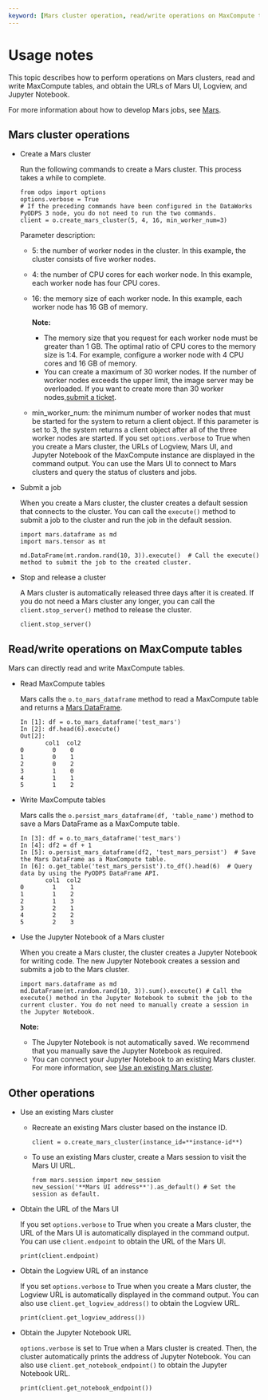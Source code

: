 ```yaml
---
keyword: [Mars cluster operation, read/write operations on MaxCompute tables]
---
```


# Usage notes

This topic describes how to perform operations on Mars clusters, read and write MaxCompute tables, and obtain the URLs of Mars UI, Logview, and Jupyter Notebook.

For more information about how to develop Mars jobs, see [Mars](https://pyodps.readthedocs.io/zh_CN/latest/mars.html).

## Mars cluster operations

-   Create a Mars cluster

    Run the following commands to create a Mars cluster. This process takes a while to complete.

    ```
    from odps import options
    options.verbose = True  
    # If the preceding commands have been configured in the DataWorks PyODPS 3 node, you do not need to run the two commands.
    client = o.create_mars_cluster(5, 4, 16, min_worker_num=3)
    ```

    Parameter description:

    -   5: the number of worker nodes in the cluster. In this example, the cluster consists of five worker nodes.
    -   4: the number of CPU cores for each worker node. In this example, each worker node has four CPU cores.
    -   16: the memory size of each worker node. In this example, each worker node has 16 GB of memory.

        **Note:**

        -   The memory size that you request for each worker node must be greater than 1 GB. The optimal ratio of CPU cores to the memory size is 1:4. For example, configure a worker node with 4 CPU cores and 16 GB of memory.
        -   You can create a maximum of 30 worker nodes. If the number of worker nodes exceeds the upper limit, the image server may be overloaded. If you want to create more than 30 worker nodes,[submit a ticket](https://workorder-intl.console.aliyun.com/).
    -   min\_worker\_num: the minimum number of worker nodes that must be started for the system to return a client object. If this parameter is set to 3, the system returns a client object after all of the three worker nodes are started.
    If you set `options.verbose` to True when you create a Mars cluster, the URLs of Logview, Mars UI, and Jupyter Notebook of the MaxCompute instance are displayed in the command output. You can use the Mars UI to connect to Mars clusters and query the status of clusters and jobs.

-   Submit a job

    When you create a Mars cluster, the cluster creates a default session that connects to the cluster. You can call the `execute()` method to submit a job to the cluster and run the job in the default session.

    ```
    import mars.dataframe as md
    import mars.tensor as mt
    
    md.DataFrame(mt.random.rand(10, 3)).execute()  # Call the execute() method to submit the job to the created cluster.
    ```

-   Stop and release a cluster

    A Mars cluster is automatically released three days after it is created. If you do not need a Mars cluster any longer, you can call the `client.stop_server()` method to release the cluster.

    ```
    client.stop_server()
    ```


## Read/write operations on MaxCompute tables

Mars can directly read and write MaxCompute tables.

-   Read MaxCompute tables

    Mars calls the `o.to_mars_dataframe` method to read a MaxCompute table and returns a [Mars DataFrame](https://yq.aliyun.com/go/articleRenderRedirect?url=https%3A%2F%2Fdocs.pymars.org%2Fzh_CN%2Flatest%2Fdataframe%2Findex.html).

    ```
    In [1]: df = o.to_mars_dataframe('test_mars')
    In [2]: df.head(6).execute()
    Out[2]:
           col1  col2
    0        0    0
    1        0    1
    2        0    2
    3        1    0
    4        1    1
    5        1    2
    ```

-   Write MaxCompute tables

    Mars calls the `o.persist_mars_dataframe(df, 'table_name')` method to save a Mars DataFrame as a MaxCompute table.

    ```
    In [3]: df = o.to_mars_dataframe('test_mars')
    In [4]: df2 = df + 1
    In [5]: o.persist_mars_dataframe(df2, 'test_mars_persist')  # Save the Mars DataFrame as a MaxCompute table.
    In [6]: o.get_table('test_mars_persist').to_df().head(6)  # Query data by using the PyODPS DataFrame API.
           col1  col2
    0        1    1
    1        1    2
    2        1    3
    3        2    1
    4        2    2
    5        2    3
    ```

-   Use the Jupyter Notebook of a Mars cluster

    When you create a Mars cluster, the cluster creates a Jupyter Notebook for writing code. The new Jupyter Notebook creates a session and submits a job to the Mars cluster.

    ```
    import mars.dataframe as md
    md.DataFrame(mt.random.rand(10, 3)).sum().execute() # Call the execute() method in the Jupyter Notebook to submit the job to the current cluster. You do not need to manually create a session in the Jupyter Notebook.
    ```

    **Note:**

    -   The Jupyter Notebook is not automatically saved. We recommend that you manually save the Jupyter Notebook as required.
    -   You can connect your Jupyter Notebook to an existing Mars cluster. For more information, see [Use an existing Mars cluster](#section_mxb_4df_rm2).

## Other operations

-   Use an existing Mars cluster
    -   Recreate an existing Mars cluster based on the instance ID.

        ```
        client = o.create_mars_cluster(instance_id=**instance-id**)
        ```

    -   To use an existing Mars cluster, create a Mars session to visit the Mars UI URL.

        ```
        from mars.session import new_session
        new_session('**Mars UI address**').as_default() # Set the session as default.
        ```

-   Obtain the URL of the Mars UI

    If you set `options.verbose` to True when you create a Mars cluster, the URL of the Mars UI is automatically displayed in the command output. You can use `client.endpoint` to obtain the URL of the Mars UI.

    ```
    print(client.endpoint)
    ```

-   Obtain the Logview URL of an instance

    If you set `options.verbose` to True when you create a Mars cluster, the Logview URL is automatically displayed in the command output. You can also use `client.get_logview_address()` to obtain the Logview URL.

    ```
    print(client.get_logview_address())
    ```

-   Obtain the Jupyter Notebook URL

    `options.verbose` is set to True when a Mars cluster is created. Then, the cluster automatically prints the address of Jupyter Notebook. You can also use `client.get_notebook_endpoint()` to obtain the Jupyter Notebook URL.

    ```
    print(client.get_notebook_endpoint())
    ```


